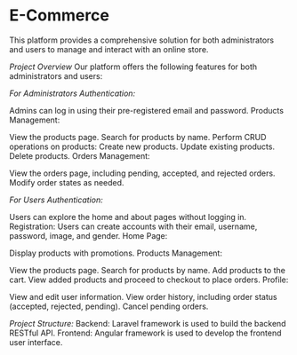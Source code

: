 # E-Commerce

This platform provides a comprehensive solution for both administrators and users to manage and interact with an online store.

*Project Overview*
Our platform offers the following features for both administrators and users:

*For Administrators*
*Authentication:*

Admins can log in using their pre-registered email and password.
Products Management:

View the products page.
Search for products by name.
Perform CRUD operations on products:
Create new products.
Update existing products.
Delete products.
Orders Management:

View the orders page, including pending, accepted, and rejected orders.
Modify order states as needed.


*For Users*
*Authentication:*

Users can explore the home and about pages without logging in.
Registration: Users can create accounts with their email, username, password, image, and gender.
Home Page:

Display products with promotions.
Products Management:

View the products page.
Search for products by name.
Add products to the cart.
View added products and proceed to checkout to place orders.
Profile:

View and edit user information.
View order history, including order status (accepted, rejected, pending).
Cancel pending orders.

*Project Structure:*
Backend: Laravel framework is used to build the backend RESTful API.
Frontend: Angular framework is used to develop the frontend user interface.

